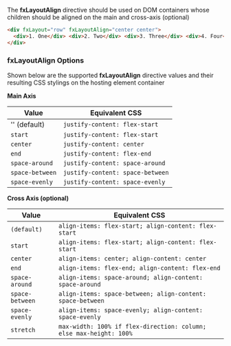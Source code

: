 The **fxLayoutAlign** directive should be used on DOM containers whose children should be aligned on the main
and cross-axis (optional)

```html
<div fxLayout="row" fxLayoutAlign="center center">
  <div>1. One</div> <div>2. Two</div> <div>3. Three</div> <div>4. Four</div>
</div>
```


### fxLayoutAlign Options

Shown below are the supported **fxLayoutAlign** directive values and their resulting CSS stylings on the hosting element 
container

**Main Axis**

| Value | Equivalent CSS | 
| ----- | -------------- |
|  '' (default)    | `justify-content: flex-start`    |
|  `start`         | `justify-content: flex-start`    |
|  `center`        | `justify-content: center`        |
|  `end`           | `justify-content: flex-end`      |
|  `space-around`  | `justify-content: space-around`  |
|  `space-between` | `justify-content: space-between` |
|  `space-evenly`  | `justify-content: space-evenly`  |

**Cross Axis (optional)**

| Value | Equivalent CSS | 
| ----- | -------------- |
|  `(default)`     | `align-items: flex-start; align-content: flex-start`               |
|  `start`         | `align-items: flex-start; align-content: flex-start`               |
|  `center`        | `align-items: center; align-content: center`                       |
|  `end`           | `align-items: flex-end; align-content: flex-end`                   |
|  `space-around`  | `align-items: space-around; align-content: space-around`           |
|  `space-between` | `align-items: space-between; align-content: space-between`         |
|  `space-evenly`  | `align-items: space-evenly; align-content: space-evenly`           |
|  `stretch`       | `max-width: 100% if flex-direction: column; else max-height: 100%` |
